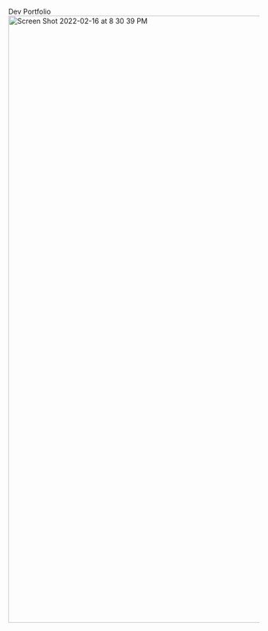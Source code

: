 Dev Portfolio<img width="1216" alt="Screen Shot 2022-02-16 at 8 30 39 PM" src="https://user-images.githubusercontent.com/87336860/154389945-d075a6de-c9a9-41d1-b368-6c33af50a13f.png">


